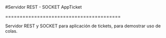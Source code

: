 


#Servidor REST - SOCKET AppTicket

========================================

Servidor REST y SOCKET para aplicación de tickets, para demostrar uso de colas.

